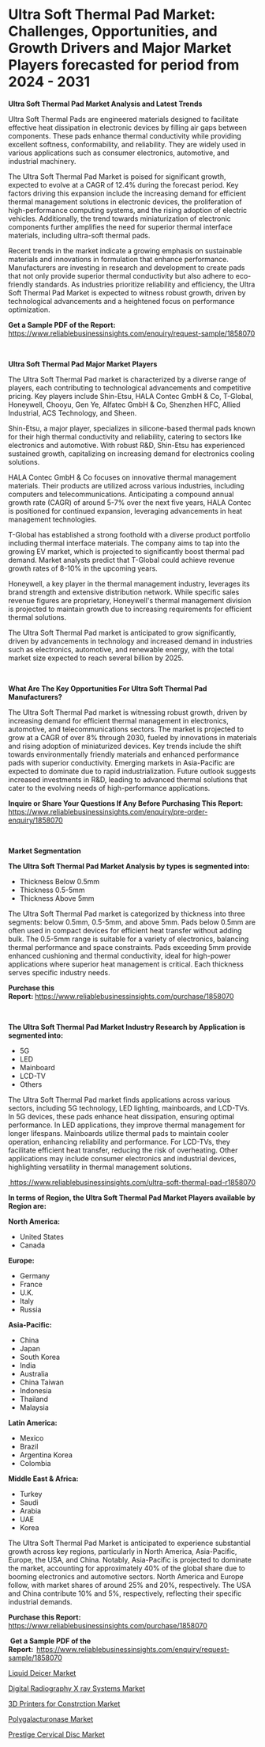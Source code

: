 <p><h1>Ultra Soft Thermal Pad Market: Challenges, Opportunities, and Growth Drivers and Major Market Players forecasted for period from 2024 - 2031</h1></p><p><strong>Ultra Soft Thermal Pad Market Analysis and Latest Trends</strong></p>
<p><p>Ultra Soft Thermal Pads are engineered materials designed to facilitate effective heat dissipation in electronic devices by filling air gaps between components. These pads enhance thermal conductivity while providing excellent softness, conformability, and reliability. They are widely used in various applications such as consumer electronics, automotive, and industrial machinery.</p><p>The Ultra Soft Thermal Pad Market is poised for significant growth, expected to evolve at a CAGR of 12.4% during the forecast period. Key factors driving this expansion include the increasing demand for efficient thermal management solutions in electronic devices, the proliferation of high-performance computing systems, and the rising adoption of electric vehicles. Additionally, the trend towards miniaturization of electronic components further amplifies the need for superior thermal interface materials, including ultra-soft thermal pads.</p><p>Recent trends in the market indicate a growing emphasis on sustainable materials and innovations in formulation that enhance performance. Manufacturers are investing in research and development to create pads that not only provide superior thermal conductivity but also adhere to eco-friendly standards. As industries prioritize reliability and efficiency, the Ultra Soft Thermal Pad Market is expected to witness robust growth, driven by technological advancements and a heightened focus on performance optimization.</p></p>
<p><strong>Get a Sample PDF of the Report:&nbsp;</strong> <a href="https://www.reliablebusinessinsights.com/enquiry/request-sample/1858070?utm_campaign=62&utm_medium=2&utm_source=Github&utm_content=ia&utm_term=11112024&utm_id=ultra-soft-thermal-pad">https://www.reliablebusinessinsights.com/enquiry/request-sample/1858070</a></p>
<p>&nbsp;</p>
<p><strong>Ultra Soft Thermal Pad Major Market Players</strong></p>
<p><p>The Ultra Soft Thermal Pad market is characterized by a diverse range of players, each contributing to technological advancements and competitive pricing. Key players include Shin-Etsu, HALA Contec GmbH & Co, T-Global, Honeywell, Chooyu, Gen Ye, Alfatec GmbH & Co, Shenzhen HFC, Allied Industrial, ACS Technology, and Sheen.</p><p>Shin-Etsu, a major player, specializes in silicone-based thermal pads known for their high thermal conductivity and reliability, catering to sectors like electronics and automotive. With robust R&D, Shin-Etsu has experienced sustained growth, capitalizing on increasing demand for electronics cooling solutions. </p><p>HALA Contec GmbH & Co focuses on innovative thermal management materials. Their products are utilized across various industries, including computers and telecommunications. Anticipating a compound annual growth rate (CAGR) of around 5-7% over the next five years, HALA Contec is positioned for continued expansion, leveraging advancements in heat management technologies.</p><p>T-Global has established a strong foothold with a diverse product portfolio including thermal interface materials. The company aims to tap into the growing EV market, which is projected to significantly boost thermal pad demand. Market analysts predict that T-Global could achieve revenue growth rates of 8-10% in the upcoming years.</p><p>Honeywell, a key player in the thermal management industry, leverages its brand strength and extensive distribution network. While specific sales revenue figures are proprietary, Honeywell's thermal management division is projected to maintain growth due to increasing requirements for efficient thermal solutions.</p><p>The Ultra Soft Thermal Pad market is anticipated to grow significantly, driven by advancements in technology and increased demand in industries such as electronics, automotive, and renewable energy, with the total market size expected to reach several billion by 2025.</p></p>
<p>&nbsp;</p>
<p><strong>What Are The Key Opportunities For Ultra Soft Thermal Pad Manufacturers?</strong></p>
<p><p>The Ultra Soft Thermal Pad market is witnessing robust growth, driven by increasing demand for efficient thermal management in electronics, automotive, and telecommunications sectors. The market is projected to grow at a CAGR of over 8% through 2030, fueled by innovations in materials and rising adoption of miniaturized devices. Key trends include the shift towards environmentally friendly materials and enhanced performance pads with superior conductivity. Emerging markets in Asia-Pacific are expected to dominate due to rapid industrialization. Future outlook suggests increased investments in R&D, leading to advanced thermal solutions that cater to the evolving needs of high-performance applications.</p></p>
<p><strong>Inquire or Share Your Questions If Any Before Purchasing This Report:</strong> <a href="https://www.reliablebusinessinsights.com/enquiry/pre-order-enquiry/1858070?utm_campaign=62&utm_medium=2&utm_source=Github&utm_content=ia&utm_term=11112024&utm_id=ultra-soft-thermal-pad">https://www.reliablebusinessinsights.com/enquiry/pre-order-enquiry/1858070</a></p>
<p>&nbsp;</p>
<p><strong>Market Segmentation</strong></p>
<p><strong>The Ultra Soft Thermal Pad Market Analysis by types is segmented into:</strong></p>
<p><ul><li>Thickness Below 0.5mm</li><li>Thickness 0.5-5mm</li><li>Thickness Above 5mm</li></ul></p>
<p><p>The Ultra Soft Thermal Pad market is categorized by thickness into three segments: below 0.5mm, 0.5-5mm, and above 5mm. Pads below 0.5mm are often used in compact devices for efficient heat transfer without adding bulk. The 0.5-5mm range is suitable for a variety of electronics, balancing thermal performance and space constraints. Pads exceeding 5mm provide enhanced cushioning and thermal conductivity, ideal for high-power applications where superior heat management is critical. Each thickness serves specific industry needs.</p></p>
<p><strong>Purchase this Report:&nbsp;</strong><a href="https://www.reliablebusinessinsights.com/purchase/1858070?utm_campaign=62&utm_medium=2&utm_source=Github&utm_content=ia&utm_term=11112024&utm_id=ultra-soft-thermal-pad">https://www.reliablebusinessinsights.com/purchase/1858070</a></p>
<p>&nbsp;</p>
<p><strong>The Ultra Soft Thermal Pad Market Industry Research by Application is segmented into:</strong></p>
<p><ul><li>5G</li><li>LED</li><li>Mainboard</li><li>LCD-TV</li><li>Others</li></ul></p>
<p><p>The Ultra Soft Thermal Pad market finds applications across various sectors, including 5G technology, LED lighting, mainboards, and LCD-TVs. In 5G devices, these pads enhance heat dissipation, ensuring optimal performance. In LED applications, they improve thermal management for longer lifespans. Mainboards utilize thermal pads to maintain cooler operation, enhancing reliability and performance. For LCD-TVs, they facilitate efficient heat transfer, reducing the risk of overheating. Other applications may include consumer electronics and industrial devices, highlighting versatility in thermal management solutions.</p></p>
<p><a href="https://www.reliablebusinessinsights.com/ultra-soft-thermal-pad-r1858070?utm_campaign=62&utm_medium=2&utm_source=Github&utm_content=ia&utm_term=11112024&utm_id=ultra-soft-thermal-pad">&nbsp;https://www.reliablebusinessinsights.com/ultra-soft-thermal-pad-r1858070</a></p>
<p><strong>In terms of Region, the Ultra Soft Thermal Pad Market Players available by Region are:</strong></p>
<p>
    <p> <strong> North America: </strong>
        <ul>
            <li>United States</li>
            <li>Canada</li>
        </ul>
        </p> 
    <p> <strong> Europe: </strong>
        <ul>
            <li>Germany</li>
            <li>France</li>
            <li>U.K.</li>
            <li>Italy</li>
            <li>Russia</li>
        </ul>
        </p> 
    <p> <strong> Asia-Pacific: </strong>
        <ul>
            <li>China</li>
            <li>Japan</li>
            <li>South Korea</li>
            <li>India</li>
            <li>Australia</li>
            <li>China Taiwan</li>
            <li>Indonesia</li>
            <li>Thailand</li>
            <li>Malaysia</li>
        </ul>
        </p> 
    <p> <strong> Latin America: </strong>
        <ul>
            <li>Mexico</li>
            <li>Brazil</li>
            <li>Argentina Korea</li>
            <li>Colombia</li>
        </ul>
        </p> 
    <p> <strong> Middle East & Africa: </strong>
        <ul>
            <li>Turkey</li>
            <li>Saudi</li>
            <li>Arabia</li>
            <li>UAE</li>
            <li>Korea</li>
        </ul>
    </p>
    </p>
<p><p>The Ultra Soft Thermal Pad Market is anticipated to experience substantial growth across key regions, particularly in North America, Asia-Pacific, Europe, the USA, and China. Notably, Asia-Pacific is projected to dominate the market, accounting for approximately 40% of the global share due to booming electronics and automotive sectors. North America and Europe follow, with market shares of around 25% and 20%, respectively. The USA and China contribute 10% and 5%, respectively, reflecting their specific industrial demands.</p></p>
<p><strong>Purchase this Report: </strong><a href="https://www.reliablebusinessinsights.com/purchase/1858070?utm_campaign=62&utm_medium=2&utm_source=Github&utm_content=ia&utm_term=11112024&utm_id=ultra-soft-thermal-pad">https://www.reliablebusinessinsights.com/purchase/1858070</a></p>
<p>&nbsp;<strong>Get a Sample PDF of the Report:&nbsp;&nbsp;</strong><a href="https://www.reliablebusinessinsights.com/enquiry/request-sample/1858070?utm_campaign=62&utm_medium=2&utm_source=Github&utm_content=ia&utm_term=11112024&utm_id=ultra-soft-thermal-pad">https://www.reliablebusinessinsights.com/enquiry/request-sample/1858070</a></p>
<p><strong></strong></p>
<p><p><a href="https://github.com/abbiewimld/Market-Research-Report-List-1/blob/main/liquid-deicer-market.md?utm_campaign=62&utm_medium=2&utm_source=Github&utm_content=ia&utm_term=11112024&utm_id=ultra-soft-thermal-pad">Liquid Deicer Market</a></p><p><a href="https://issuu.com/reportprime-2/docs/digital-radiography-x-ray-systems-m_177058cce00745?utm_campaign=62&utm_medium=2&utm_source=Github&utm_content=ia&utm_term=11112024&utm_id=ultra-soft-thermal-pad">Digital Radiography X ray Systems Market</a></p><p><a href="https://www.linkedin.com/pulse/3d-printers-constrction-market-overview-forecast-2024-2031-jysdf?utm_campaign=62&utm_medium=2&utm_source=Github&utm_content=ia&utm_term=11112024&utm_id=ultra-soft-thermal-pad">3D Printers for Constrction Market</a></p><p><a href="https://github.com/benjigwozdzus/Market-Research-Report-List-1/blob/main/polygalacturonase-market.md?utm_campaign=62&utm_medium=2&utm_source=Github&utm_content=ia&utm_term=11112024&utm_id=ultra-soft-thermal-pad">Polygalacturonase Market</a></p><p><a href="https://issuu.com/reportprime-2/docs/prestige-cervical-disc-market-size-_df33f590f72270?utm_campaign=62&utm_medium=2&utm_source=Github&utm_content=ia&utm_term=11112024&utm_id=ultra-soft-thermal-pad">Prestige Cervical Disc Market</a></p></p>